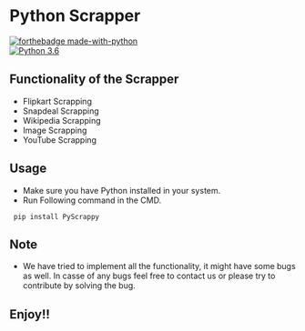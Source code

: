 # Python Scrapper

[![forthebadge made-with-python](http://ForTheBadge.com/images/badges/made-with-python.svg)](https://www.python.org/)                 
[![Python 3.6](https://img.shields.io/badge/python-3.6-blue.svg)](https://www.python.org/downloads/release/python-360/)   

## Functionality of the Scrapper

- Flipkart Scrapping
- Snapdeal Scrapping
- Wikipedia Scrapping
- Image Scrapping
- YouTube Scrapping

## Usage

- Make sure you have Python installed in your system.
- Run Following command in the CMD.
 ```
  pip install PyScrappy
  ```

## Note 
- We have tried to implement all the functionality, it might have some bugs as well. In casse of any bugs feel free to contact us or please try to contribute by solving the bug.

## Enjoy!!
